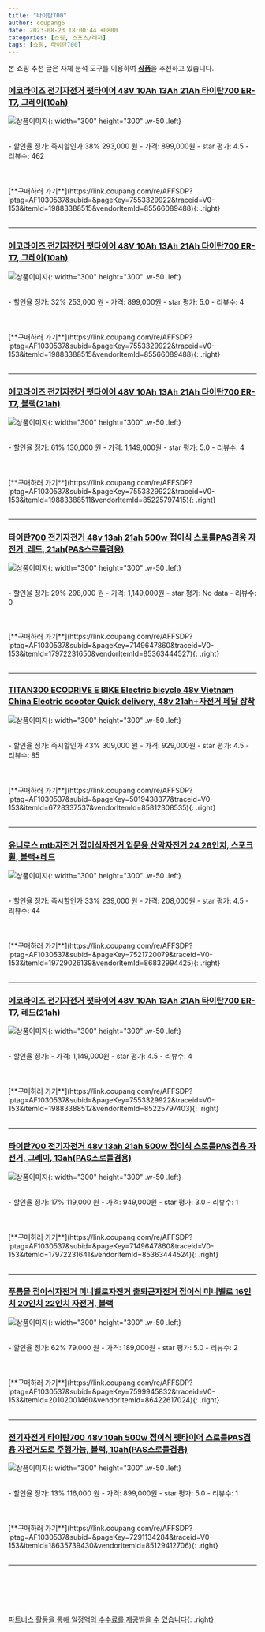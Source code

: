 ```yaml
---
title: "타이탄700"
author: coupang6
date: 2023-08-23 18:00:44 +0800
categories: [쇼핑, 스포츠/레저]
tags: [쇼핑, 타이탄700]
---
```


본 쇼핑 추천 글은 자체 분석 도구를 이용하여 [**상품**](https://link.coupang.com/a/bao1ui)을 추천하고 있습니다.

### [에코라이즈 전기자전거 팻타이어 48V 10Ah 13Ah 21Ah 타이탄700 ER-T7, 그레이(10ah)](https://link.coupang.com/re/AFFSDP?lptag=AF1030537&subid=&pageKey=7553329922&traceid=V0-153&itemId=19883388515&vendorItemId=85566089488)

![상품이미지](https://thumbnail10.coupangcdn.com/thumbnails/remote/230x230ex/image/vendor_inventory/8dec/e66370ea5ebb61b537a31876cb50644a61d21ecd4611a7db0e9e68c7fc3b.jpg){: width="300" height="300" .w-50 .left}


<br>
- 할인율 정가: 즉시할인가 38%  293,000   원
- 가격: 899,000원
- star 평가: 4.5
- 리뷰수: 462
<br>
<br>
<br>
<br>
[**구매하러 가기**](https://link.coupang.com/re/AFFSDP?lptag=AF1030537&subid=&pageKey=7553329922&traceid=V0-153&itemId=19883388515&vendorItemId=85566089488){: .right}
<br>
<br>

---

### [에코라이즈 전기자전거 팻타이어 48V 10Ah 13Ah 21Ah 타이탄700 ER-T7, 그레이(10ah)](https://link.coupang.com/re/AFFSDP?lptag=AF1030537&subid=&pageKey=7553329922&traceid=V0-153&itemId=19883388515&vendorItemId=85566089488)

![상품이미지](https://thumbnail10.coupangcdn.com/thumbnails/remote/230x230ex/image/vendor_inventory/8dec/e66370ea5ebb61b537a31876cb50644a61d21ecd4611a7db0e9e68c7fc3b.jpg){: width="300" height="300" .w-50 .left}


<br>
- 할인율 정가: 32%  253,000   원
- 가격: 899,000원
- star 평가: 5.0
- 리뷰수: 4
<br>
<br>
<br>
<br>
[**구매하러 가기**](https://link.coupang.com/re/AFFSDP?lptag=AF1030537&subid=&pageKey=7553329922&traceid=V0-153&itemId=19883388515&vendorItemId=85566089488){: .right}
<br>
<br>

---

### [에코라이즈 전기자전거 팻타이어 48V 10Ah 13Ah 21Ah 타이탄700 ER-T7, 블랙(21ah)](https://link.coupang.com/re/AFFSDP?lptag=AF1030537&subid=&pageKey=7553329922&traceid=V0-153&itemId=19883388511&vendorItemId=85225797415)

![상품이미지](https://thumbnail7.coupangcdn.com/thumbnails/remote/230x230ex/image/vendor_inventory/57ad/ef40e291802d9e4db6c2bb3de8f6f46bd3398d1a682a21451bfc20250f36.jpg){: width="300" height="300" .w-50 .left}


<br>
- 할인율 정가: 61%  130,000   원
- 가격: 1,149,000원
- star 평가: 5.0
- 리뷰수: 4
<br>
<br>
<br>
<br>
[**구매하러 가기**](https://link.coupang.com/re/AFFSDP?lptag=AF1030537&subid=&pageKey=7553329922&traceid=V0-153&itemId=19883388511&vendorItemId=85225797415){: .right}
<br>
<br>

---

### [타이탄700 전기자전거 48v 13ah 21ah 500w 접이식 스로틀PAS겸용 자전거, 레드, 21ah(PAS스로틀겸용)](https://link.coupang.com/re/AFFSDP?lptag=AF1030537&subid=&pageKey=7149647860&traceid=V0-153&itemId=17972231650&vendorItemId=85363444527)

![상품이미지](https://thumbnail9.coupangcdn.com/thumbnails/remote/230x230ex/image/vendor_inventory/e3d7/1ce41de96f3dae660fcafb83dbdb8d85237f50ae04880ca1944da5c81fec.jpg){: width="300" height="300" .w-50 .left}


<br>
- 할인율 정가: 29%  298,000   원
- 가격: 1,149,000원
- star 평가: No data
- 리뷰수: 0
<br>
<br>
<br>
<br>
[**구매하러 가기**](https://link.coupang.com/re/AFFSDP?lptag=AF1030537&subid=&pageKey=7149647860&traceid=V0-153&itemId=17972231650&vendorItemId=85363444527){: .right}
<br>
<br>

---

### [TITAN300 ECODRIVE E BIKE Electric bicycle 48v Vietnam China Electric scooter Quick delivery, 48v 21ah+자전거 페달 장착](https://link.coupang.com/re/AFFSDP?lptag=AF1030537&subid=&pageKey=5019438377&traceid=V0-153&itemId=6728337537&vendorItemId=85812308535)

![상품이미지](https://thumbnail10.coupangcdn.com/thumbnails/remote/230x230ex/image/vendor_inventory/5205/4c107631e59b7440004c51ee0dd07524a67cc54e05d8b58b40d587d7729b.jpg){: width="300" height="300" .w-50 .left}


<br>
- 할인율 정가: 즉시할인가 43%  309,000   원
- 가격: 929,000원
- star 평가: 4.5
- 리뷰수: 85
<br>
<br>
<br>
<br>
[**구매하러 가기**](https://link.coupang.com/re/AFFSDP?lptag=AF1030537&subid=&pageKey=5019438377&traceid=V0-153&itemId=6728337537&vendorItemId=85812308535){: .right}
<br>
<br>

---

### [유니로스 mtb자전거 접이식자전거 입문용 산악자전거 24 26인치, 스포크휠, 블랙+레드](https://link.coupang.com/re/AFFSDP?lptag=AF1030537&subid=&pageKey=7521720079&traceid=V0-153&itemId=19729026139&vendorItemId=86832994425)

![상품이미지](https://thumbnail8.coupangcdn.com/thumbnails/remote/230x230ex/image/vendor_inventory/0221/b5cc3f9fba5b4365588008505ccfa589e29ee8ef1bd2d4f6c405e143d8f8.jpg){: width="300" height="300" .w-50 .left}


<br>
- 할인율 정가: 즉시할인가 33%  239,000   원
- 가격: 208,000원
- star 평가: 4.5
- 리뷰수: 44
<br>
<br>
<br>
<br>
[**구매하러 가기**](https://link.coupang.com/re/AFFSDP?lptag=AF1030537&subid=&pageKey=7521720079&traceid=V0-153&itemId=19729026139&vendorItemId=86832994425){: .right}
<br>
<br>

---

### [에코라이즈 전기자전거 팻타이어 48V 10Ah 13Ah 21Ah 타이탄700 ER-T7, 레드(21ah)](https://link.coupang.com/re/AFFSDP?lptag=AF1030537&subid=&pageKey=7553329922&traceid=V0-153&itemId=19883388512&vendorItemId=85225797403)

![상품이미지](https://thumbnail10.coupangcdn.com/thumbnails/remote/230x230ex/image/vendor_inventory/2ca8/245b3c6a62aef108d10565f524439fb09241a09a971ffe66e78e8ce86ea3.jpg){: width="300" height="300" .w-50 .left}


<br>
- 할인율 정가: 
- 가격: 1,149,000원
- star 평가: 4.5
- 리뷰수: 4
<br>
<br>
<br>
<br>
[**구매하러 가기**](https://link.coupang.com/re/AFFSDP?lptag=AF1030537&subid=&pageKey=7553329922&traceid=V0-153&itemId=19883388512&vendorItemId=85225797403){: .right}
<br>
<br>

---

### [타이탄700 전기자전거 48v 13ah 21ah 500w 접이식 스로틀PAS겸용 자전거, 그레이, 13ah(PAS스로틀겸용)](https://link.coupang.com/re/AFFSDP?lptag=AF1030537&subid=&pageKey=7149647860&traceid=V0-153&itemId=17972231641&vendorItemId=85363444524)

![상품이미지](https://thumbnail9.coupangcdn.com/thumbnails/remote/230x230ex/image/vendor_inventory/e3d7/1ce41de96f3dae660fcafb83dbdb8d85237f50ae04880ca1944da5c81fec.jpg){: width="300" height="300" .w-50 .left}


<br>
- 할인율 정가: 17%  119,000   원
- 가격: 949,000원
- star 평가: 3.0
- 리뷰수: 1
<br>
<br>
<br>
<br>
[**구매하러 가기**](https://link.coupang.com/re/AFFSDP?lptag=AF1030537&subid=&pageKey=7149647860&traceid=V0-153&itemId=17972231641&vendorItemId=85363444524){: .right}
<br>
<br>

---

### [푸름몰 접이식자전거 미니벨로자전거 출퇴근자전거 접이식 미니벨로 16인치 20인치 22인치 자전거, 블랙](https://link.coupang.com/re/AFFSDP?lptag=AF1030537&subid=&pageKey=7599945832&traceid=V0-153&itemId=20102001460&vendorItemId=86422617024)

![상품이미지](https://thumbnail7.coupangcdn.com/thumbnails/remote/230x230ex/image/vendor_inventory/a862/8b4f990139cf51ca7fb79b53a2126885a150b05fb2ffecdf3d2da6922dca.jpg){: width="300" height="300" .w-50 .left}


<br>
- 할인율 정가: 62%  79,000   원
- 가격: 189,000원
- star 평가: 5.0
- 리뷰수: 2
<br>
<br>
<br>
<br>
[**구매하러 가기**](https://link.coupang.com/re/AFFSDP?lptag=AF1030537&subid=&pageKey=7599945832&traceid=V0-153&itemId=20102001460&vendorItemId=86422617024){: .right}
<br>
<br>

---

### [전기자전거 타이탄700 48v 10ah 500w 접이식 펫타이어 스로틀PAS겸용 자전거도로 주행가능, 블랙, 10ah(PAS스로틀겸용)](https://link.coupang.com/re/AFFSDP?lptag=AF1030537&subid=&pageKey=7291134284&traceid=V0-153&itemId=18635739430&vendorItemId=85129412706)

![상품이미지](https://thumbnail10.coupangcdn.com/thumbnails/remote/230x230ex/image/vendor_inventory/f34b/11c3c4d1c4f67c94dd4d8abaf7bd06cf40a45c9e723d7593f9a96d734f53.png){: width="300" height="300" .w-50 .left}


<br>
- 할인율 정가: 13%  116,000   원
- 가격: 899,000원
- star 평가: 5.0
- 리뷰수: 1
<br>
<br>
<br>
<br>
[**구매하러 가기**](https://link.coupang.com/re/AFFSDP?lptag=AF1030537&subid=&pageKey=7291134284&traceid=V0-153&itemId=18635739430&vendorItemId=85129412706){: .right}
<br>
<br>

---
<br><br><br><br><br> [파트너스 활동을 통해 일정액의 수수료를 제공받을 수 있습니다](https://link.coupang.com/a/bao1ui){: .right}